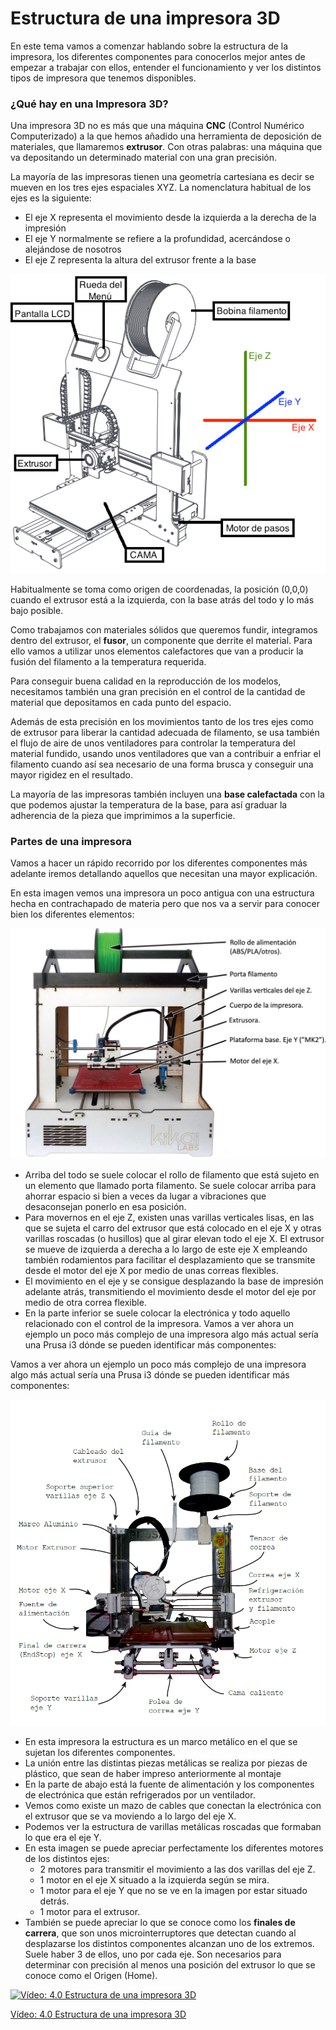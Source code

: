 # Estructura de una impresora 3D

En este tema vamos a comenzar hablando sobre la estructura de la impresora, los diferentes componentes para conocerlos mejor antes de empezar a trabajar con ellos, entender el funcionamiento y ver los distintos tipos de impresora que tenemos disponibles.



### ¿Qué hay en una Impresora 3D?

Una impresora 3D no es más que una máquina **CNC** (Control Numérico Computerizado) a la que hemos añadido una herramienta de deposición de materiales, que llamaremos **extrusor**. Con otras palabras: una máquina que va depositando un determinado material con una gran precisión. 

La mayoría de las impresoras tienen una geometría cartesiana es decir se mueven en los tres ejes espaciales XYZ. La nomenclatura habitual de los ejes es la siguiente:

* El eje X representa el movimiento desde la izquierda a la derecha de la impresión
* El eje Y normalmente se refiere a la profundidad,  acercándose o alejándose de nosotros
* El eje Z representa la altura del extrusor frente a la base

![Ejes de la impresora](./images/EjesImpresora.png)

Habitualmente se toma como origen de coordenadas, la posición (0,0,0) cuando el extrusor está a la izquierda, con la base atrás del todo y lo más bajo posible.

Como trabajamos con materiales sólidos que queremos fundir, integramos dentro del extrusor, el **fusor**, un componente que derrite el material. Para ello vamos a utilizar unos elementos calefactores que van a producir la fusión del filamento a la temperatura requerida.

Para conseguir buena calidad en la reproducción de los modelos, necesitamos también una gran precisión en el control de la cantidad de material que depositamos en cada punto del espacio.

Además de esta precisión en los movimientos tanto de los tres ejes como de extrusor para liberar la cantidad adecuada de filamento, se usa también el flujo de aire de unos ventiladores para controlar la temperatura del material fundido, usando unos ventiladores que van a contribuir a enfriar el filamento cuando así sea necesario de una forma brusca y  conseguir una mayor rigidez en el resultado.

La mayoría de las impresoras también incluyen  una **base calefactada** con la que podemos ajustar la temperatura de la base, para así graduar la adherencia de la pieza que imprimimos a la superficie.

### Partes de una impresora

Vamos a hacer un rápido recorrido por los diferentes componentes más adelante iremos detallando aquellos que necesitan una mayor explicación.

En esta  imagen vemos una impresora un poco antigua con una estructura hecha en contrachapado de materia pero que nos va a servir para conocer bien los diferentes elementos:

![Impresora 3D](./images/kikai1253.jpg)

* Arriba del todo se suele colocar el rollo de filamento que está sujeto en un elemento que llamado porta filamento.  Se suele colocar arriba para ahorrar espacio si bien a veces da lugar a vibraciones que desaconsejan ponerlo en esa posición. 
* Para movernos en el eje Z, existen unas varillas verticales lisas, en las que se sujeta el carro del extrusor que está colocado en el eje X y otras varillas roscadas (o husillos) que al girar elevan todo el eje X.  El extrusor se mueve de izquierda a derecha a lo largo de este eje X empleando también rodamientos para facilitar el desplazamiento  que se transmite desde el motor  del eje X  por medio de unas correas flexibles.
*  El movimiento en el eje y  se consigue desplazando la base de impresión adelante atrás,  transmitiendo el movimiento desde el motor del eje por medio de otra correa flexible.
*  En la parte inferior se suele colocar la electrónica y todo aquello relacionado con el control de la impresora.
Vamos a ver ahora un ejemplo un poco más complejo de una impresora algo más actual sería una Prusa i3 dónde se pueden identificar más componentes:

Vamos a ver ahora un ejemplo un poco más complejo de una impresora algo más actual sería una Prusa i3 dónde se pueden identificar más componentes:

![Modelo Prusa i3](./images/prusai3.png)


* En esta impresora la estructura es un marco metálico en el que se sujetan los diferentes componentes. 
* La unión entre las distintas piezas metálicas se realiza por piezas de plástico,  que sean de haber impreso anteriormente al montaje
* En la parte de abajo está la fuente de alimentación y los componentes de electrónica que están refrigerados por un ventilador.
* Vemos como existe un mazo de cables que conectan la electrónica con el extrusor que se va moviendo a lo largo del eje X.
* Podemos ver la estructura de varillas metálicas roscadas que formaban lo que era el eje Y.
* En esta imagen se puede apreciar perfectamente los diferentes motores de los distintos ejes:
	*  2 motores para  transmitir el movimiento a las dos varillas del eje Z.
	* 1 motor en el eje X situado a la izquierda según se mira.
    * 1 motor para el eje Y que no se ve en la imagen por estar situado detrás.
	* 1  motor para el extrusor.
* También se puede apreciar lo que se conoce como los **finales de carrera**, que son unos microinterruptores que detectan cuando al desplazarse los distintos componentes alcanzan uno de los extremos. Suele haber 3 de ellos, uno por cada eje. Son necesarios para determinar con precisión al menos una posición del extrusor lo que se conoce como el Origen (Home). 

[![Vídeo: 4.0 Estructura de una impresora 3D](https://img.youtube.com/vi/6aQbd-1SY_8/0.jpg)](https://drive.google.com/file/d/116X4DcQJ9mKGwxkV8uY6HhCGbkMwwe8_/view?usp=sharing)


[Vídeo: 4.0 Estructura de una impresora 3D](https://drive.google.com/file/d/116X4DcQJ9mKGwxkV8uY6HhCGbkMwwe8_/view?usp=sharing)

